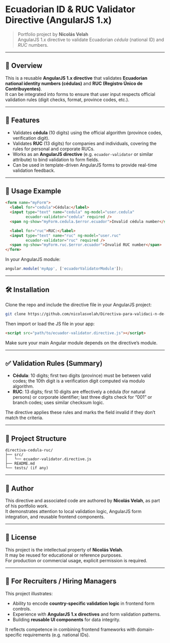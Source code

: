 # Ecuadorian ID & RUC Validator Directive (AngularJS 1.x)

> Portfolio project by **Nicolás Velah**  
> AngularJS 1.x directive to validate Ecuadorian *cédula* (national ID) and *RUC* numbers.

---

## 🚀 Overview

This is a reusable **AngularJS 1.x directive** that validates **Ecuadorian national identity numbers (cédulas)** and **RUC (Registro Único de Contribuyentes)**.  
It can be integrated into forms to ensure that user input respects official validation rules (digit checks, format, province codes, etc.).

---

## 🧾 Features

- Validates **cédula** (10 digits) using the official algorithm (province codes, verification digit).  
- Validates **RUC** (13 digits) for companies and individuals, covering the rules for personal and corporate RUCs.  
- Works as an **AngularJS directive** (e.g. `ecuador-validator` or similar attribute) to bind validation to form fields.  
- Can be used in template-driven AngularJS forms to provide real-time validation feedback.  

---

## 🎯 Usage Example

```html
<form name="myForm">
  <label for="cedula">Cédula:</label>
  <input type="text" name="cedula" ng-model="user.cedula"
         ecuador-validator="cedula" required />
  <span ng-show="myForm.cedula.$error.ecuador">Invalid cédula number</span>

  <label for="ruc">RUC:</label>
  <input type="text" name="ruc" ng-model="user.ruc"
         ecuador-validator="ruc" required />
  <span ng-show="myForm.ruc.$error.ecuador">Invalid RUC number</span>
</form>
```

In your AngularJS module:

```js
angular.module('myApp', ['ecuadorValidatorModule']);
```

---

## 🛠️ Installation

Clone the repo and include the directive file in your AngularJS project:

```bash
git clone https://github.com/nicolasvelah/Directiva-para-validaci-n-de-Cedula-Ecuatoriana.git
```

Then import or load the JS file in your app:

```html
<script src="path/to/ecuador-validator.directive.js"></script>
```

Make sure your main Angular module depends on the directive’s module.

---

## ✅ Validation Rules (Summary)

- **Cédula**: 10 digits; first two digits (province) must be between valid codes; the 10th digit is a verification digit computed via modulo algorithm.  
- **RUC**: 13 digits; first 10 digits are effectively a cédula (for natural persons) or corporate identifier; last three digits check for “001” or branch codes; uses similar checksum logic.  

The directive applies these rules and marks the field invalid if they don’t match the criteria.

---

## 📁 Project Structure

```
directiva-cedula-ruc/
├── src/
│   └── ecuador-validator.directive.js
├── README.md
└── tests/ (if any)
```

---

## 👤 Author

This directive and associated code are authored by **Nicolás Velah**, as part of his portfolio work.  
It demonstrates attention to local validation logic, AngularJS form integration, and reusable frontend components.

---

## 📜 License

This project is the intellectual property of **Nicolás Velah**.  
It may be reused for educational or reference purposes.  
For production or commercial usage, explicit permission is required.

---

## 🤝 For Recruiters / Hiring Managers

This project illustrates:

- Ability to encode **country-specific validation logic** in frontend form controls.  
- Experience with **AngularJS 1.x directives** and form validation patterns.  
- Building **reusable UI components** for data integrity.  

It reflects competence in combining frontend frameworks with domain-specific requirements (e.g. national IDs).  

